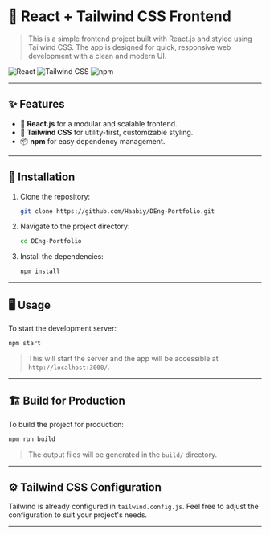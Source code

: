 # 🚀 React + Tailwind CSS Frontend

> This is a simple frontend project built with React.js and styled using Tailwind CSS. The app is designed for quick, responsive web development with a clean and modern UI.

![React](https://img.shields.io/badge/React-20232A?style=for-the-badge&logo=react&logoColor=61DAFB)
![Tailwind CSS](https://img.shields.io/badge/Tailwind_CSS-38B2AC?style=for-the-badge&logo=tailwind-css&logoColor=white)
![npm](https://img.shields.io/badge/npm-CB3837?style=for-the-badge&logo=npm&logoColor=white)

---

## ✨ Features

- 🔧 **React.js** for a modular and scalable frontend.
- 🎨 **Tailwind CSS** for utility-first, customizable styling.
- 📦 **npm** for easy dependency management.

---

## 🚀 Installation

1. Clone the repository:

   ```bash
   git clone https://github.com/Haabiy/DEng-Portfolio.git
   ```

2. Navigate to the project directory:

   ```bash
   cd DEng-Portfolio
   ```

3. Install the dependencies:

   ```bash
   npm install
   ```

---

## 🖥️ Usage

To start the development server:

```bash
npm start
```

> This will start the server and the app will be accessible at `http://localhost:3000/`.

---

## 🏗️ Build for Production

To build the project for production:

```bash
npm run build
```

> The output files will be generated in the `build/` directory.

---

## ⚙️ Tailwind CSS Configuration

Tailwind is already configured in `tailwind.config.js`. Feel free to adjust the configuration to suit your project's needs.

---